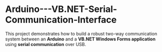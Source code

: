 # Arduino---VB.NET-Serial-Communication-Interface
This project demonstrates how to build a robust two-way communication system between an **Arduino** and a **VB.NET Windows Forms application** using **serial communication** over USB.
